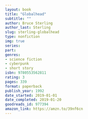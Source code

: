 ```yaml
---
layout: book
title: "Globalhead"
subtitle: ""
author: Bruce Sterling
author_last: Sterling
slug: sterling-globalhead
type: nonfiction
img: true
series: 
part: 
genres:
- science fiction
- cyberpunk
- short story
isbn: 9780553562811
rating: 3
pages: 339
format: paperback
publish_year: 1992
date_started: 2019-01-01
date_completed: 2019-01-20
goodreads_id: 977394
amazon_link: https://amzn.to/39nf6cn
---
```

